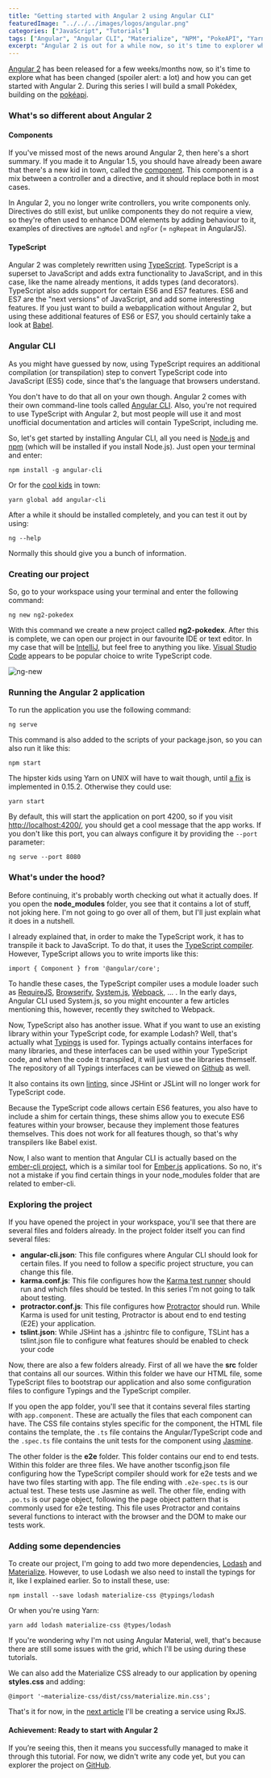 ```yaml
---
title: "Getting started with Angular 2 using Angular CLI"
featuredImage: "../../../images/logos/angular.png"
categories: ["JavaScript", "Tutorials"]
tags: ["Angular", "Angular CLI", "Materialize", "NPM", "PokeAPI", "Yarn"]
excerpt: "Angular 2 is out for a while now, so it's time to explorer what has changed (spoiler alert: a lot) and how we can set up a project with Angular CLI."
---
```


[Angular 2](https://angular.io/) has been released for a few weeks/months now, so it's time to explore what has been changed (spoiler alert: a lot) and how you can get started with Angular 2. During this series I will build a small Pokédex, building on the [pokéapi](https://pokeapi.co/).

### What's so different about Angular 2

#### Components

If you've missed most of the news around Angular 2, then here's a short summary. If you made it to Angular 1.5, you should have already been aware that there's a new kid in town, called the [component](https://docs.angularjs.org/guide/component). This component is a mix between a controller and a directive, and it should replace both in most cases.

In Angular 2, you no longer write controllers, you write components only. Directives do still exist, but unlike components they do not require a view, so they're often used to enhance DOM elements by adding behaviour to it, examples of directives are `ngModel` and `ngFor` (= `ngRepeat` in AngularJS).

#### TypeScript

Angular 2 was completely rewritten using [TypeScript](https://www.typescriptlang.org/). TypeScript is a superset to JavaScript and adds extra functionality to JavaScript, and in this case, like the name already mentions, it adds types (and decorators). TypeScript also adds support for certain ES6 and ES7 features. ES6 and ES7 are the "next versions" of JavaScript, and add some interesting features. If you just want to build a webapplication without Angular 2, but using these additional features of ES6 or ES7, you should certainly take a look at [Babel](https://babeljs.io/).

### Angular CLI

As you might have guessed by now, using TypeScript requires an additional compilation (or transpilation) step to convert TypeScript code into JavaScript (ES5) code, since that's the language that browsers understand.

You don't have to do that all on your own though. Angular 2 comes with their own command-line tools called [Angular CLI](https://cli.angular.io/). Also, you're not required to use TypeScript with Angular 2, but most people will use it and most unofficial documentation and articles will contain TypeScript, including me.

So, let's get started by installing Angular CLI, all you need is [Node.js](https://nodejs.org/) and [npm](https://www.npmjs.com/) (which will be installed if you install Node.js). Just open your terminal and enter:

```
npm install -g angular-cli
```

Or for the [cool kids](https://github.com/yarnpkg/yarn) in town:

```
yarn global add angular-cli
```

After a while it should be installed completely, and you can test it out by using:

```
ng --help
```

Normally this should give you a bunch of information.

### Creating our project

So, go to your workspace using your terminal and enter the following command:

```
ng new ng2-pokedex
```

With this command we create a new project called **ng2-pokedex**. After this is complete, we can open our project in our favourite IDE or text editor. In my case that will be [IntelliJ](https://www.jetbrains.com/idea/), but feel free to anything you like. [Visual Studio Code](https://code.visualstudio.com/) appears to be popular choice to write TypeScript code.

![ng-new](content/posts/2016/2016-11-21-starting-angular-cli/images/ng-new.png)

### Running the Angular 2 application

To run the application you use the following command:

```
ng serve
```

This command is also added to the scripts of your package.json, so you can also run it like this:

```
npm start
```

The hipster kids using Yarn on UNIX will have to wait though, until [a fix](https://github.com/yarnpkg/yarn/pull/809) is implemented in 0.15.2. Otherwise they could use:

```
yarn start
```

By default, this will start the application on port 4200, so if you visit [http://localhost:4200/](http://localhost:4200/), you should get a cool message that the app works. If you don't like this port, you can always configure it by providing the `--port` parameter:

```
ng serve --port 8080
```

### What's under the hood?

Before continuing, it's probably worth checking out what it actually does. If you open the **node\_modules** folder, you see that it contains a lot of stuff, not joking here. I'm not going to go over all of them, but I'll just explain what it does in a nutshell.

I already explained that, in order to make the TypeScript work, it has to transpile it back to JavaScript. To do that, it uses the [TypeScript compiler](https://www.typescriptlang.org/). However, TypeScript allows you to write imports like this:

```
import { Component } from '@angular/core';
```

To handle these cases, the TypeScript compiler uses a module loader such as [RequireJS](http://requirejs.org/), [Browserify](http://browserify.org/), [System.js](https://github.com/systemjs/systemjs), [Webpack](https://webpack.github.io/), ... . In the early days, Angular CLI used System.js, so you might encounter a few articles mentioning this, however, recently they switched to Webpack.

Now, TypeScript also has another issue. What if you want to use an existing library within your TypeScript code, for example Lodash? Well, that's actually what [Typings](https://github.com/typings/typings) is used for. Typings actually contains interfaces for many libraries, and these interfaces can be used within your TypeScript code, and when the code it transpiled, it will just use the libraries themself. The repository of all Typings interfaces can be viewed on [Github](https://github.com/types) as well.

It also contains its own [linting](https://github.com/palantir/tslint), since JSHint or JSLint will no longer work for TypeScript code.

Because the TypeScript code allows certain ES6 features, you also have to include a shim for certain things, these shims allow you to execute ES6 features within your browser, because they implement those features themselves. This does not work for all features though, so that's why transpilers like Babel exist.

Now, I also want to mention that Angular CLI is actually based on the [ember-cli project](https://ember-cli.com/), which is a similar tool for [Ember.js](http://emberjs.com/) applications. So no, it's not a mistake if you find certain things in your node\_modules folder that are related to ember-cli.

### Exploring the project

If you have opened the project in your workspace, you'll see that there are several files and folders already. In the project folder itself you can find several files:

- **angular-cli.json**: This file configures where Angular CLI should look for certain files. If you need to follow a specific project structure, you can change this file.
- **karma.conf.js**: This file configures how the [Karma test runner](https://karma-runner.github.io/) should run and which files should be tested. In this series I'm not going to talk about testing.
- **protractor.conf.js**: This file configures how [Protractor](http://www.protractortest.org) should run. While Karma is used for unit testing, Protractor is about end to end testing (E2E) your application.
- **tslint.json**: While JSHint has a .jshintrc file to configure, TSLint has a tslint.json file to configure what features should be enabled to check your code

Now, there are also a few folders already. First of all we have the **src** folder that contains all our sources. Within this folder we have our HTML file, some TypeScript files to bootstrap our application and also some configuration files to configure Typings and the TypeScript compiler.

If you open the app folder, you'll see that it contains several files starting with `app.component`. These are actually the files that each component can have. The CSS file contains styles specific for the component, the HTML file contains the template, the `.ts` file contains the Angular/TypeScript code and the `.spec.ts` file contains the unit tests for the component using [Jasmine](http://jasmine.github.io/).

The other folder is the **e2e** folder. This folder contains our end to end tests. Within this folder are three files. We have another tsconfig.json file configuring how the TypeScript compiler should work for e2e tests and we have two files starting with app. The file ending with `.e2e-spec.ts` is our actual test. These tests use Jasmine as well. The other file, ending with `.po.ts` is our page object, following the page object pattern that is commonly used for e2e testing. This file uses Protractor and contains several functions to interact with the browser and the DOM to make our tests work.

### Adding some dependencies

To create our project, I'm going to add two more dependencies, [Lodash](https://lodash.com/) and [Materialize](http://materializecss.com). However, to use Lodash we also need to install the typings for it, like I explained earlier. So to install these, use:

```
npm install --save lodash materialize-css @typings/lodash
```

Or when you're using Yarn:

```
yarn add lodash materialize-css @types/lodash
```

If you're wondering why I'm not using Angular Material, well, that's because there are still some issues with the grid, which I'll be using during these tutorials.

We can also add the Materialize CSS already to our application by opening **styles.css** and adding:

```
@import '~materialize-css/dist/css/materialize.min.css';
```

That's it for now, in the [next article](/services-angular-rxjs/) I'll be creating a service using RxJS.

#### Achievement: Ready to start with Angular 2

If you’re seeing this, then it means you successfully managed to make it through this tutorial. For now, we didn't write any code yet, but you can explorer the project on [GitHub](https://github.com/g00glen00b/spring-samples/tree/master/spring-boot-eureka).
